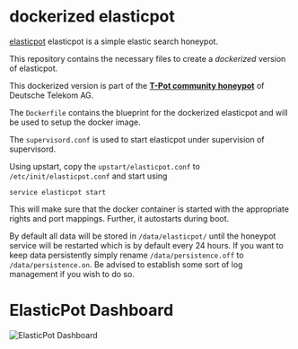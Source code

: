 # dockerized elasticpot


[elasticpot](https://github.com/schmalle/ElasticPot) elasticpot is a simple elastic search honeypot.

This repository contains the necessary files to create a *dockerized* version of elasticpot.

This dockerized version is part of the **[T-Pot community honeypot](http://dtag-dev-sec.github.io/)** of Deutsche Telekom AG.

The `Dockerfile` contains the blueprint for the dockerized elasticpot and will be used to setup the docker image.  

The `supervisord.conf` is used to start elasticpot under supervision of supervisord.

Using upstart, copy the `upstart/elasticpot.conf` to `/etc/init/elasticpot.conf` and start using

    service elasticpot start

This will make sure that the docker container is started with the appropriate rights and port mappings. Further, it autostarts during boot.

By default all data will be stored in `/data/elasticpot/` until the honeypot service will be restarted which is by default every 24 hours. If you want to keep data persistently simply rename `/data/persistence.off` to `/data/persistence.on`. Be advised to establish some sort of log management if you wish to do so.

# ElasticPot Dashboard

![ElasticPot Dashboard](https://raw.githubusercontent.com/dtag-dev-sec/elasticpot/master/doc/dashboard.png)
